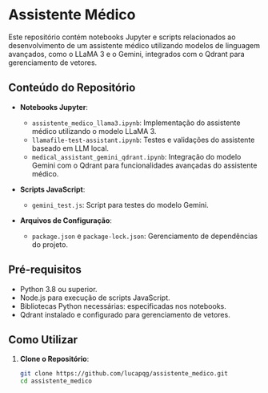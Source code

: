 # Assistente Médico

Este repositório contém notebooks Jupyter e scripts relacionados ao desenvolvimento de um assistente médico utilizando modelos de linguagem avançados, como o LLaMA 3 e o Gemini, integrados com o Qdrant para gerenciamento de vetores.

## Conteúdo do Repositório

- **Notebooks Jupyter**:
  - `assistente_medico_llama3.ipynb`: Implementação do assistente médico utilizando o modelo LLaMA 3.
  - `llamafile-test-assistant.ipynb`: Testes e validações do assistente baseado em LLM local.
  - `medical_assistant_gemini_qdrant.ipynb`: Integração do modelo Gemini com o Qdrant para funcionalidades avançadas do assistente médico.

- **Scripts JavaScript**:
  - `gemini_test.js`: Script para testes do modelo Gemini.

- **Arquivos de Configuração**:
  - `package.json` e `package-lock.json`: Gerenciamento de dependências do projeto.

## Pré-requisitos

- Python 3.8 ou superior.
- Node.js para execução de scripts JavaScript.
- Bibliotecas Python necessárias: especificadas nos notebooks.
- Qdrant instalado e configurado para gerenciamento de vetores.

## Como Utilizar

1. **Clone o Repositório**:
   ```bash
   git clone https://github.com/lucapqg/assistente_medico.git
   cd assistente_medico
